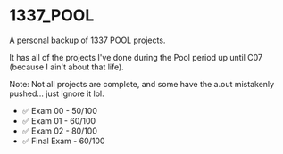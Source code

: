# 1337_POOL
A personal backup of 1337 POOL projects.

It has all of the projects I've done during the Pool period up until C07 (because I ain't about that life).

Note: Not all projects are complete, and some have the a.out mistakenly pushed... just ignore it lol.


- ✅ Exam 00 - 50/100
- ✅ Exam 01 - 60/100
- ✅ Exam 02 - 80/100
- ✅ Final Exam - 60/100
